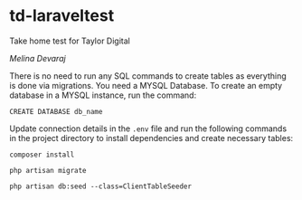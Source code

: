 # td-laraveltest
Take home test for Taylor Digital

*Melina Devaraj*


There is no need to run any SQL commands to create tables as everything is done via migrations. You need a MYSQL Database. To create an empty database in a MYSQL instance, run the command:

`CREATE DATABASE db_name`

Update connection details in the `.env` file and run the following commands in the project directory to install dependencies and create necessary tables:

`composer install`

`php artisan migrate`

`php artisan db:seed --class=ClientTableSeeder`
